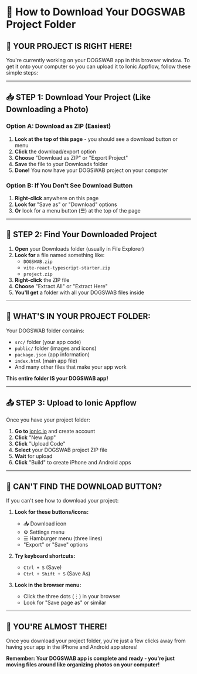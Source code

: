 # 📁 How to Download Your DOGSWAB Project Folder

## 🎯 **YOUR PROJECT IS RIGHT HERE!**

You're currently working on your DOGSWAB app in this browser window. To get it onto your computer so you can upload it to Ionic Appflow, follow these simple steps:

---

## 📥 **STEP 1: Download Your Project (Like Downloading a Photo)**

### **Option A: Download as ZIP (Easiest)**
1. **Look at the top of this page** - you should see a download button or menu
2. **Click** the download/export option
3. **Choose** "Download as ZIP" or "Export Project"
4. **Save** the file to your Downloads folder
5. **Done!** You now have your DOGSWAB project on your computer

### **Option B: If You Don't See Download Button**
1. **Right-click** anywhere on this page
2. **Look for** "Save as" or "Download" options
3. **Or** look for a menu button (☰) at the top of the page

---

## 📂 **STEP 2: Find Your Downloaded Project**

1. **Open** your Downloads folder (usually in File Explorer)
2. **Look for** a file named something like:
   - `DOGSWAB.zip`
   - `vite-react-typescript-starter.zip`
   - `project.zip`
3. **Right-click** the ZIP file
4. **Choose** "Extract All" or "Extract Here"
5. **You'll get** a folder with all your DOGSWAB files inside

---

## 🎯 **WHAT'S IN YOUR PROJECT FOLDER:**

Your DOGSWAB folder contains:
- `src/` folder (your app code)
- `public/` folder (images and icons)
- `package.json` (app information)
- `index.html` (main app file)
- And many other files that make your app work

**This entire folder IS your DOGSWAB app!**

---

## 📤 **STEP 3: Upload to Ionic Appflow**

Once you have your project folder:

1. **Go to** [ionic.io](https://ionic.io) and create account
2. **Click** "New App" 
3. **Click** "Upload Code"
4. **Select** your DOGSWAB project ZIP file
5. **Wait** for upload
6. **Click** "Build" to create iPhone and Android apps

---

## 🤔 **CAN'T FIND THE DOWNLOAD BUTTON?**

If you can't see how to download your project:

1. **Look for these buttons/icons:**
   - 📥 Download icon
   - ⚙️ Settings menu
   - ☰ Hamburger menu (three lines)
   - "Export" or "Save" options

2. **Try keyboard shortcuts:**
   - `Ctrl + S` (Save)
   - `Ctrl + Shift + S` (Save As)

3. **Look in the browser menu:**
   - Click the three dots (⋮) in your browser
   - Look for "Save page as" or similar

---

## 🎉 **YOU'RE ALMOST THERE!**

Once you download your project folder, you're just a few clicks away from having your app in the iPhone and Android app stores!

**Remember: Your DOGSWAB app is complete and ready - you're just moving files around like organizing photos on your computer!**